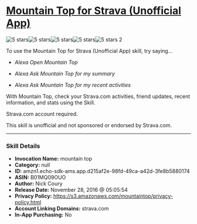 # [Mountain Top for Strava (Unofficial App)](http://alexa.amazon.com/#skills/amzn1.echo-sdk-ams.app.d215af2e-98fd-49ca-a42d-3fe8b5880174)
![5 stars](../../images/ic_star_black_18dp_1x.png)![5 stars](../../images/ic_star_black_18dp_1x.png)![5 stars](../../images/ic_star_black_18dp_1x.png)![5 stars](../../images/ic_star_black_18dp_1x.png)![5 stars](../../images/ic_star_black_18dp_1x.png) 2

To use the Mountain Top for Strava (Unofficial App) skill, try saying...

* *Alexa Open Mountain Top*

* *Alexa Ask Mountain Top for my summary*

* *Alexa Ask Mountain Top for my recent activities*

With Mountain Top, check your Strava.com activities, friend updates, recent information, and stats using the Skill.

Strava.com account required.

This skill is unofficial and not sponsored or endorsed by Strava.com.

***

### Skill Details

* **Invocation Name:** mountain top
* **Category:** null
* **ID:** amzn1.echo-sdk-ams.app.d215af2e-98fd-49ca-a42d-3fe8b5880174
* **ASIN:** B01MQ09OUO
* **Author:** Nick Coury
* **Release Date:** November 28, 2016 @ 05:05:54
* **Privacy Policy:** https://s3.amazonaws.com/mountaintop/privacy-policy.html
* **Account Linking Domains:** strava.com
* **In-App Purchasing:** No
